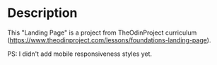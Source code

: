 # Description

This "Landing Page" is a project from TheOdinProject curriculum (https://www.theodinproject.com/lessons/foundations-landing-page).

PS: I didn't add mobile responsiveness styles yet.